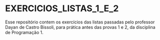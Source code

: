 # EXERCICIOS_LISTAS_1_E_2

Esse repositório contem os exercícios das listas passadas pelo professor Dayan de Castro Bissoli, para prática antes das provas 1 e 2, da disciplina de Programação 1.

 
